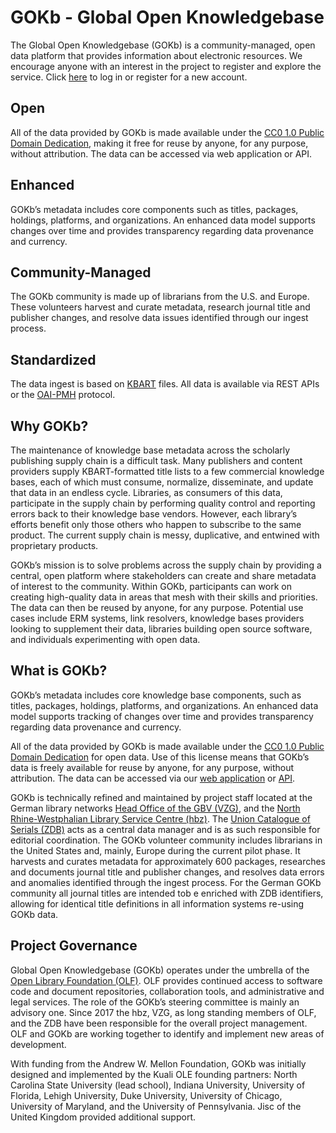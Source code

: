 # GOKb - Global Open Knowledgebase

The Global Open Knowledgebase (GOKb) is a community-managed, open data platform that provides 
information about electronic resources. We encourage anyone with an interest in the project 
to register and explore the service. Click [here](https://gokb.org/gokb-ui/ "Login / Register") to 
log in or register for a new account.

## Open

All of the data provided by GOKb is made available under the 
[CC0 1.0 Public Domain Dedication](https://creativecommons.org/publicdomain/zero/1.0/ "CC0 1.0 Public Domain Dedication"), 
making it free for reuse by anyone, for any purpose, without attribution. 
The data can be accessed via web application or API.

## Enhanced

GOKb’s metadata includes core components such as titles, packages, 
holdings, platforms, and organizations. An enhanced data model supports 
changes over time and provides transparency regarding data provenance and currency.

## Community-Managed

The GOKb community is made up of librarians from the U.S. and Europe. These volunteers harvest and curate metadata, research journal title and publisher changes, and resolve data issues identified through our ingest process.

## Standardized

The data ingest is based on [KBART](https://www.niso.org/standards-committees/kbart "KBART") files. All data is available via REST APIs or the [OAI-PMH](https://www.openarchives.org/pmh/ "OAI-PMH") protocol.

## Why GOKb?

The maintenance of knowledge base metadata across the scholarly publishing supply chain is a difficult task. Many publishers and content providers supply KBART-formatted title lists to a few commercial knowledge bases, each of which must consume, normalize, disseminate, and update that data in an endless cycle. Libraries, as consumers of this data, participate in the supply chain by performing quality control and reporting errors back to their knowledge base vendors. However, each library’s efforts benefit only those others who happen to subscribe to the same product. The current supply chain is messy, duplicative, and entwined with proprietary products.

GOKb’s mission is to solve problems across the supply chain by providing a central, open platform where stakeholders can create and share metadata of interest to the community. Within GOKb, participants can work on creating high-quality data in areas that mesh with their skills and priorities. The data can then be reused by anyone, for any purpose. Potential use cases include ERM systems, link resolvers, knowledge bases providers looking to supplement their data, libraries building open source software, and individuals experimenting with open data.

## What is GOKb?

GOKb’s metadata includes core knowledge base components, such as titles, packages, holdings, platforms, and organizations. An enhanced data model supports tracking of changes over time and provides transparency regarding data provenance and currency.

All of the data provided by GOKb is made available under the [CC0 1.0 Public Domain Dedication](https://creativecommons.org/publicdomain/zero/1.0/ "CC0 1.0 Public Domain Dedication") for open data. Use of this license means that GOKb’s data is freely available for reuse by anyone, for any purpose, without attribution. The data can be accessed via our [web application](http://gokb.org/gokb/ "web application") or [API](https://github.com/openlibraryenvironment/gokb/wiki/API "API").

GOKb is technically refined and maintained by project staff located at the German library networks [Head Office of the GBV (VZG)](https://www.gbv.de/Verbundzentrale-en?set_language=en "Head Office of the GBV (VZG)"), and the [North Rhine-Westphalian Library Service Centre (hbz)](https://www.hbz-nrw.de/ "North Rhine-Westphalian Library Service Centre (hbz)"). The [Union Catalogue of Serials (ZDB)](https://zdb-katalog.de/imprint.xhtml#aboutus "Union Catalogue of Serials (ZDB)") acts as a central data manager and is as such responsible for editorial coordination.  The GOKb volunteer community includes librarians in the United States and, mainly, Europe during the current pilot phase. It harvests and curates metadata for approximately 600 packages, researches and documents journal title and publisher changes, and resolves data errors and anomalies identified through the ingest process. For the German GOKb community all journal titles are intended tob e enriched with ZDB identifiers, allowing for identical title definitions in all information systems re-using GOKb data.

## Project Governance

Global Open Knowledgebase (GOKb) operates under the umbrella of the [Open Library Foundation (OLF)](https://openlibraryfoundation.org/ "Open Library Foundation (OLF)"). OLF provides continued access to software code and document repositories, collaboration tools, and administrative and legal services. The role of the GOKb’s steering committee is mainly an advisory one. Since 2017 the hbz, VZG, as long standing members of OLF, and the ZDB have been responsible for the overall project management. OLF and GOKb are working together to identify and implement new areas of development.

With funding from the Andrew W. Mellon Foundation, GOKb was initially designed and implemented by the Kuali OLE founding partners: North Carolina State University (lead school), Indiana University, University of Florida, Lehigh University, Duke University, University of Chicago, University of Maryland, and the University of Pennsylvania. Jisc of the United Kingdom provided additional support.
